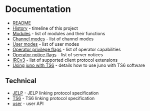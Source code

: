 # Documentation

* [README](../README.md)
* [History](history.md) - timeline of this project
* [Modules](modules.md) - list of modules and their functions
* [Channel modes](cmodes.md) - list of channel modes
* [User modes](umodes.md) - list of user modes
* [Operator privilege flags](oper_flags.md) - list of operator capabilities
* [Operator notice flags](oper_notices.md) - list of server notices
* [IRCv3](ircv3.md) - list of supported client protocol extensions
* [Using juno with TS6](ts6.md) - details how to use juno with TS6 software

## Technical

* [JELP](technical/jelp.md) - JELP linking protocol specification
* [TS6](technical/ts6.md) - TS6 linking protocol specification
* [user](technical/user.md) - user API
